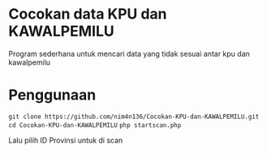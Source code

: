 # Cocokan data KPU dan KAWALPEMILU
Program sederhana untuk mencari data yang tidak sesuai antar kpu dan kawalpemilu

# Penggunaan
`` git clone https://github.com/nim4n136/Cocokan-KPU-dan-KAWALPEMILU.git ``
`` cd Cocokan-KPU-dan-KAWALPEMILU ``
`` php startscan.php ``

Lalu pilih ID Provinsi untuk di scan
